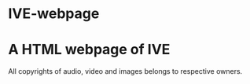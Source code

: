 # IVE-webpage
<h1> A HTML webpage of IVE </h1>
<p> All copyrights of audio, video and images belongs to respective owners.</p>

